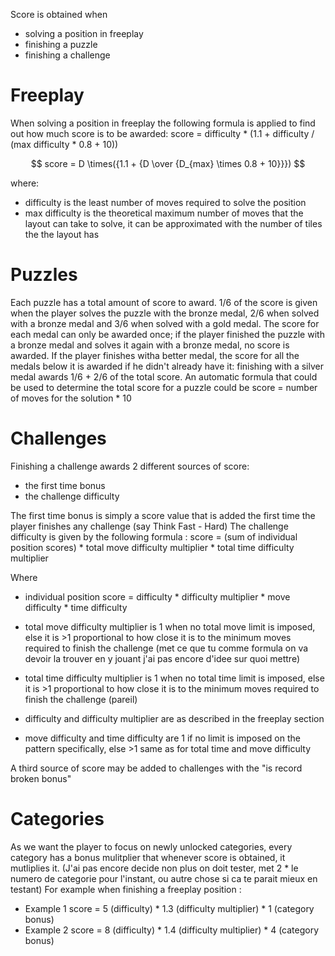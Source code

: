 Score is obtained when 
- solving a position in freeplay
- finishing a puzzle
- finishing a challenge

# Freeplay
When solving a position in freeplay the following formula is applied to find out how much score is to be awarded:
score = difficulty * (1.1 + difficulty / (max difficulty * 0.8 + 10))

$$ score = D \times({1.1 + {D \over {D_{max} \times 0.8 + 10}}}) $$

where: 
- difficulty is the least number of moves required to solve the position
- max difficulty is the theoretical maximum number of moves that the layout can take to solve, it can be approximated with the number of tiles the the layout has

# Puzzles
Each puzzle has a total amount of score to award. 1/6 of the score is given when the player solves the puzzle with the bronze medal, 2/6 when solved with a bronze medal and 3/6 when solved with a gold medal. The score for each medal can only be awarded once; if the player finished the puzzle with a bronze medal and solves it again with a bronze medal, no score is awarded. If the player finishes witha better medal, the score for all the medals below it is awarded if he didn't already have it: finishing with a silver medal awards 1/6 + 2/6 of the total score.
An automatic formula that could be used to determine the total score for a puzzle could be score = number of moves for the solution * 10


# Challenges
Finishing a challenge awards 2 different sources of score:
- the first time bonus
- the challenge difficulty

The first time bonus is simply a score value that is added the first time the player finishes any challenge (say Think Fast - Hard)
The challenge difficulty is given by the following formula :
score = (sum of individual position scores) * total move difficulty multiplier * total time difficulty multiplier

Where
- individual position score = difficulty * difficulty multiplier * move difficulty * time difficulty

- total move difficulty multiplier is 1 when no total move limit is imposed, else it is >1 proportional to how close it is to the minimum moves required to finish the challenge (met ce que tu comme formula on va devoir la trouver en y jouant j'ai pas encore d'idee sur quoi mettre)
- total time difficulty multiplier is 1 when no total time limit is imposed, else it is >1 proportional to how close it is to the minimum moves required to finish the challenge (pareil)

- difficulty and difficulty multiplier are as described in the freeplay section
- move difficulty and time difficulty are 1 if no limit is imposed on the pattern specifically, else >1 same as for total time and move difficulty

A third source of score may be added to challenges with the "is record broken bonus"

# Categories
As we want the player to focus on newly unlocked categories, every category has a bonus mulitplier that whenever score is obtained, it mutliplies it. (J'ai pas encore decide non plus on doit tester, met 2 * le numero de categorie pour l'instant, ou autre chose si ca te parait mieux en testant)
For example when finishing a freeplay position :
- Example 1
score = 5 (difficulty) * 1.3 (difficulty multiplier) * 1 (category bonus)
- Example 2 
score = 8 (difficulty) * 1.4 (difficulty multiplier) * 4 (category bonus)

